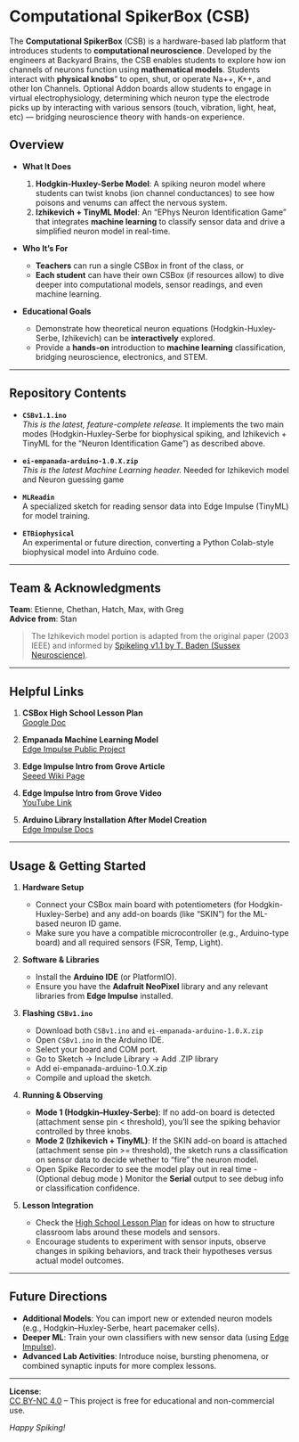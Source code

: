 # Computational SpikerBox (CSB)

The **Computational SpikerBox** (CSB) is a hardware-based lab platform that introduces students to **computational neuroscience**. Developed by the engineers at Backyard Brains, the CSB enables students to explore how ion channels of neurons function using **mathematical models**.  Students interact with **physical knobs**” to open, shut, or operate Na++, K++, and other Ion Channels.  Optional Addon boards allow students to engage in virtual electrophysiology, determining which neuron type the electrode picks up by interacting with various sensors (touch, vibration, light, heat, etc) — bridging neuroscience theory with hands-on experience.

## Overview

- **What It Does**  
  1. **Hodgkin-Huxley-Serbe Model**: A spiking neuron model where students can twist knobs (ion channel conductances) to see how poisons and venums can affect the nervous system.  
  2. **Izhikevich + TinyML Model**: An “EPhys Neuron Identification Game” that integrates **machine learning** to classify sensor data and drive a simplified neuron model in real-time.

- **Who It’s For**  
  - **Teachers** can run a single CSBox in front of the class, or  
  - **Each student** can have their own CSBox (if resources allow) to dive deeper into computational models, sensor readings, and even machine learning.

- **Educational Goals**  
  - Demonstrate how theoretical neuron equations (Hodgkin-Huxley-Serbe, Izhikevich) can be **interactively** explored.  
  - Provide a **hands-on** introduction to **machine learning** classification, bridging neuroscience, electronics, and STEM.

---

## Repository Contents

- **`CSBv1.1.ino`**  
  *This is the latest, feature-complete release.* It implements the two main modes (Hodgkin-Huxley-Serbe for biophysical spiking, and Izhikevich + TinyML for the “Neuron Identification Game”) as described above.
  
- **`ei-empanada-arduino-1.0.X.zip`**  
  *This is the latest Machine Learning header.* Needed for Izhikevich model and Neuron guessing game

- **`MLReadin`**  
  A specialized sketch for reading sensor data into Edge Impulse (TinyML) for model training.

- **`ETBiophysical`**  
  An experimental or future direction, converting a Python Colab-style biophysical model into Arduino code.

---

## Team & Acknowledgments

**Team**: Etienne, Chethan, Hatch, Max, with Greg  
**Advice from**: Stan  

> The Izhikevich model portion is adapted from the original paper (2003 IEEE) and informed by [Spikeling v1.1 by T. Baden (Sussex Neuroscience)](www.badenlab.org).

---

## Helpful Links

1. **CSBox High School Lesson Plan**  
   [Google Doc](https://docs.google.com/document/d/10m3qYU1o_Ff_S5vf5cXgXZOqF4JOqBALDKtLj9YVtUo/edit?tab=t.0#heading=h.nyvcnz9wxjju)

2. **Empanada Machine Learning Model**  
   [Edge Impulse Public Project](https://studio.edgeimpulse.com/public/571525/live/impulse/1/learning/keras/7)

3. **Edge Impulse Intro from Grove Article**  
   [Seeed Wiki Page](https://wiki.seeedstudio.com/Wio-Terminal-TinyML-EI-1/)

4. **Edge Impulse Intro from Grove Video**  
   [YouTube Link](https://youtu.be/iCmlKyAp8eQ)

5. **Arduino Library Installation After Model Creation**  
   [Edge Impulse Docs](https://docs.edgeimpulse.com/docs/run-inference/arduino-library)

---

## Usage & Getting Started

1. **Hardware Setup**  
   - Connect your CSBox main board with potentiometers (for Hodgkin-Huxley-Serbe) and any add-on boards (like “SKIN”) for the ML-based neuron ID game.
   - Make sure you have a compatible microcontroller (e.g., Arduino-type board) and all required sensors (FSR, Temp, Light).

2. **Software & Libraries**  
   - Install the **Arduino IDE** (or PlatformIO).  
   - Ensure you have the **Adafruit NeoPixel** library and any relevant libraries from **Edge Impulse** installed.

3. **Flashing `CSBv1.ino`**  
   - Download both `CSBv1.ino` and `ei-empanada-arduino-1.0.X.zip` 
   - Open `CSBv1.ino` in the Arduino IDE.  
   - Select your board and COM port.
   - Go to Sketch -> Include Library -> Add .ZIP library
   - Add ei-empanada-arduino-1.0.X.zip
   - Compile and upload the sketch.

4. **Running & Observing**  
   - **Mode 1 (Hodgkin–Huxley-Serbe)**: If no add-on board is detected (attachment sense pin < threshold), you’ll see the spiking behavior controlled by three knobs.  
   - **Mode 2 (Izhikevich + TinyML)**: If the SKIN add-on board is attached (attachment sense pin >= threshold), the sketch runs a classification on sensor data to decide whether to “fire” the neuron model.
   - Open Spike Recorder to see the model play out in real time
   -(Optional debug mode ) Monitor the **Serial** output to see debug info or classification confidence.

5. **Lesson Integration**  
   - Check the [High School Lesson Plan](https://docs.google.com/document/d/10m3qYU1o_Ff_S5vf5cXgXZOqF4JOqBALDKtLj9YVtUo/edit?tab=t.0#heading=h.nyvcnz9wxjju) for ideas on how to structure classroom labs around these models and sensors.  
   - Encourage students to experiment with sensor inputs, observe changes in spiking behaviors, and track their hypotheses versus actual model outcomes.

---

## Future Directions

- **Additional Models**: You can import new or extended neuron models (e.g., Hodgkin–Huxley-Serbe, heart pacemaker cells).  
- **Deeper ML**: Train your own classifiers with new sensor data (using [Edge Impulse](https://studio.edgeimpulse.com/)).  
- **Advanced Lab Activities**: Introduce noise, bursting phenomena, or combined synaptic inputs for more complex lessons.

---

**License**:  
[CC BY-NC 4.0](https://creativecommons.org/licenses/by-nc/4.0/) – This project is free for educational and non-commercial use.


*Happy Spiking!*

